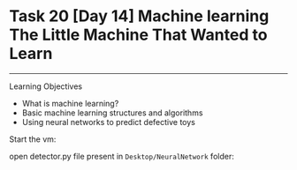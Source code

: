 # Task 20  [Day 14] Machine learning The Little Machine That Wanted to Learn

---

Learning Objectives

- What is machine learning?
- Basic machine learning structures and algorithms
- Using neural networks to predict defective toys

  
Start the vm:

open detector.py file present in ```Desktop/NeuralNetwork``` folder:
